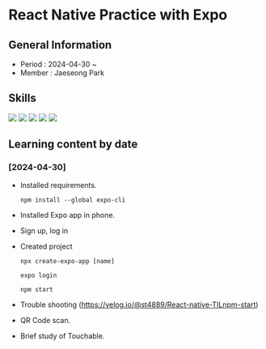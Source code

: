 # React Native Practice with Expo

## General Information
- Period : 2024-04-30 ~ 
- Member : Jaeseong Park

## Skills
<img src="https://img.shields.io/badge/Visual Studio Code-007ACC?style=for-the-badge&logo=visualstudiocode&logoColor=white">
<img src="https://img.shields.io/badge/HTML5-E34F26?style=for-the-badge&logo=html5&logoColor=white">
<img src="https://img.shields.io/badge/Javascript-F7DF1E?style=for-the-badge&logo=javascript&logoColor=white">
<img src="https://img.shields.io/badge/React-61DAFB?style=for-the-badge&logo=React&logoColor=black">
<img src="https://img.shields.io/badge/expo-000020?style=for-the-badge&logo=expo&logoColor=white">

## Learning content by date

### [2024-04-30]
- Installed requirements.

    ```
    npm install --global expo-cli
    ```
- Installed Expo app in phone.
- Sign up, log in
- Created project

    ```
    npx create-expo-app [name]

    expo login

    npm start
    ```
- Trouble shooting (https://velog.io/@st4889/React-native-TILnpm-start)
- QR Code scan.
- Brief study of Touchable.
